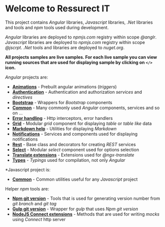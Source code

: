 # Welcome to Ressurect IT

This project contains *Angular* libraries, *Javascript* libraries, *.Net* libraries and tools and *npm* tools used during development.

*Angular* libraries are deployed to *npmjs.com* registry within scope *@anglr*. *Javascript* libraries are deployed to *npmjs.com* registry within scope *@jscrpt*. *.Net* tools and libraries are deployed to *nuget.org*.

**All projects samples are live samples. For each live sample you can view running sources that are used for displaying sample by clicking on `</>` icon.**

*Angular* projects are:

- **[Animations](https://ressurectit.github.io/#/content/animations)** - Prebuilt angular animations (*triggers*)
- **[Authentication](https://ressurectit.github.io/#/content/authentication)** - Authentication and authorization *services* and *directives*
- **[Bootstrap](https://ressurectit.github.io/#/content/bootstrap)** - Wrappers for *Bootstrap* components
- **[Common](https://ressurectit.github.io/#/content/common)** - Many commonly used *Angular* components, services and so on ...
- **[Error handling](https://ressurectit.github.io/#/content/error-handling)** - Http interceptors, error handlers
- **[Grid](https://ressurectit.github.io/#/content/grid)** - Modular *grid* component for displaying *table* or *table like* data
- **[Markdown help](https://ressurectit.github.io/#/content/api/ng-md-help/md-help)** - Utilities for displaying *Markdown*
- **[Notifications](https://ressurectit.github.io/#/content/notifications)** - Services and components used for displaying notifications
- **[Rest](https://ressurectit.github.io/#/content/rest)** - Base class and decorators for creating *REST* services
- **[Select](https://ressurectit.github.io/#/content/select)** - Modular *select* component used for options selection
- **[Translate extensions](https://ressurectit.github.io/#/content/translate-extensions)** - Extensions used for *@ngx-translate*
- **[Types](https://github.com/ressurectit/ng-types)** - *Typings* used for compilation, not only *Angular*

*Javascript project is:

- **[Common](https://github.com/ressurectit/js-common)** - Common utilities useful for any *Javascript* project

Helper *npm* tools are:

- **[Npm git version](https://github.com/ressurectit/npm-git-version)** - Tools that is used for generating version number from *git branch* and *git tag*
- **[Gulp git version](https://github.com/ressurectit/gulp-git-version)** - Wrapper for *gulp* that uses *Npm git version*
- **[NodeJS Connect extensions](https://github.com/ressurectit/nodejs-connect-extensions)** - Methods that are used for writing *mocks* using *Connect* http server